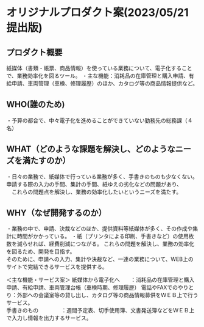 # オリジナルプロダクト案(2023/05/21 提出版)

## プロダクト概要  
紙媒体（書類・帳票、商品情報）を使っている業務について、電子化することで、業務効率化を図るツール。
・主な機能：消耗品の在庫管理と購入申請、有給申請、車両管理（車検、修理履歴）のほか、カタログ等の商品情報提供など。

## WHO(誰のため)  
・予算の都合で、中々電子化を進めることができていない勤務先の総務課（４名）

## WHAT（どのような課題を解決し、どのようなニーズを満たすのか）
・日々の業務で、紙媒体で行っている業務が多く、手書きのものも少なくない。申請する際の入力の手間、集計の手間、紙ゆえの劣化などの問題があり、  
 　これらの問題点を解決し、業務の効率化したいというニーズを満たす。

## WHY（なぜ開発するのか）
・業務の中で、申請、決裁などのほか、提供資料等紙媒体が多く、その作成や集計に時間がかかっている。
・紙（プリンタによる印刷、手書きなど）の使用枚数を減らせれば、経費削減につながる。
これらの問題を解決し、業務の効率化を図るため、開発を目指す。  
そのために、申請への入力、集計や決裁など、一連の業務について、WEB上のサイトで完結できるサービスを提供する。

＜主な機能・サービス案＞
紙媒体から電子化へ　　：消耗品の在庫管理と購入申請、有給申請、車両管理台帳（車検時期、修理履歴）
電話やFAXでのやりとり：外部への会議室等の貸し出し、カタログ等の商品情報募供をＷＥＢ上で行うサービス。  
手書きのもの　　　　 ：週間予定表、切手使用簿、文書発送簿などをＷＥＢ上で入力し情報を出力するサービス。  




